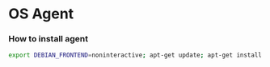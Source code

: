 # OS Agent

### How to install agent

```sh
export DEBIAN_FRONTEND=noninteractive; apt-get update; apt-get install curl -y; curl https://raw.githubusercontent.com/osagent/installer/master/installer.sh | bash -; export DEBIAN_FRONTEND=newt;
```
